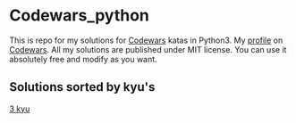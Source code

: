 # Codewars_python
This is repo for my solutions for [Codewars](https://www.codewars.com "Codewars page") katas in Python3.
My [profile](https://www.codewars.com/users/greenstar7 "Me") on [Codewars](https://www.codewars.com "Codewars page").
All my solutions are published under MIT license.
You can use it absolutely free and modify as you want.
## Solutions sorted by kyu's
[3 kyu](./3_kyu/)

